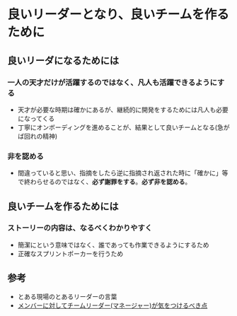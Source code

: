 # 良いリーダーとなり、良いチームを作るために

## 良いリーダになるためには

### 一人の天才だけが活躍するのではなく、凡人も活躍できるようにする

- 天才が必要な時期は確かにあるが、継続的に開発をするためには凡人も必要になってくる
- 丁寧にオンボーディングを進めることが、結果として良いチームとなる(急がば回れの精神)

### 非を認める

- 間違っていると思い、指摘をしたら逆に指摘され返された時に「確かに」等で終わらせるのではなく、**必ず謝罪をする**。**必ず非を認める**。

## 良いチームを作るためには

### ストーリーの内容は、なるべくわかりやすく

- 簡潔にという意味ではなく、誰であっても作業できるようにするため
- 正確なスプリントポーカーを行うため

## 参考

- とある現場のとあるリーダーの言葉
- [メンバーに対してチームリーダー(マネージャー)が気をつけるべき点](https://zenn.dev/forte/articles/822c75cbb53519)
